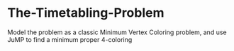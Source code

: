 # The-Timetabling-Problem
Model the problem as a classic Minimum Vertex Coloring problem, and use JuMP to find a minimum proper 4-coloring
